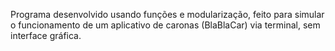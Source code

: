 Programa desenvolvido usando funções e modularização, feito para simular o funcionamento de um aplicativo de caronas (BlaBlaCar) via terminal, sem interface gráfica.
